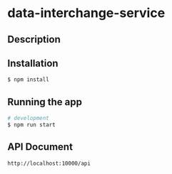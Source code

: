 # data-interchange-service

## Description


## Installation

```bash
$ npm install
```

## Running the app

```bash
# development
$ npm run start

```

## API Document

```bash
http://localhost:10000/api
```

